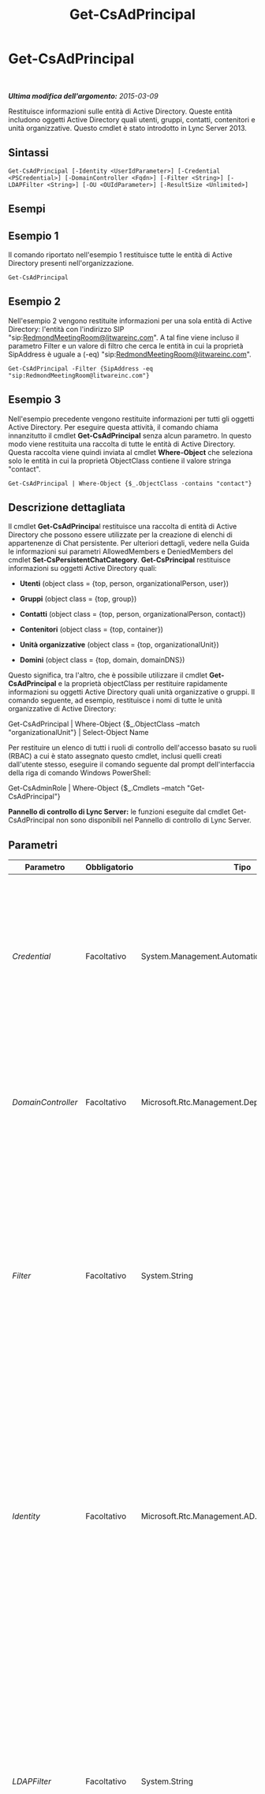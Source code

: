 ﻿---
title: Get-CsAdPrincipal
TOCTitle: Get-CsAdPrincipal
ms:assetid: df2c3714-4064-4113-861f-95ce0ae8da81
ms:mtpsurl: https://technet.microsoft.com/it-it/library/JJ205326(v=OCS.15)
ms:contentKeyID: 49302218
ms.date: 08/24/2015
mtps_version: v=OCS.15
ms.translationtype: HT
---

# Get-CsAdPrincipal

 

_**Ultima modifica dell'argomento:** 2015-03-09_

Restituisce informazioni sulle entità di Active Directory. Queste entità includono oggetti Active Directory quali utenti, gruppi, contatti, contenitori e unità organizzative. Questo cmdlet è stato introdotto in Lync Server 2013.

## Sintassi

    Get-CsAdPrincipal [-Identity <UserIdParameter>] [-Credential <PSCredential>] [-DomainController <Fqdn>] [-Filter <String>] [-LDAPFilter <String>] [-OU <OUIdParameter>] [-ResultSize <Unlimited>]

## Esempi

## Esempio 1

Il comando riportato nell'esempio 1 restituisce tutte le entità di Active Directory presenti nell'organizzazione.

    Get-CsAdPrincipal

## Esempio 2

Nell'esempio 2 vengono restituite informazioni per una sola entità di Active Directory: l'entità con l'indirizzo SIP "sip:RedmondMeetingRoom@litwareinc.com". A tal fine viene incluso il parametro Filter e un valore di filtro che cerca le entità in cui la proprietà SipAddress è uguale a (-eq) "sip:RedmondMeetingRoom@litwareinc.com".

    Get-CsAdPrincipal -Filter {SipAddress -eq "sip:RedmondMeetingRoom@litwareinc.com"}

## Esempio 3

Nell'esempio precedente vengono restituite informazioni per tutti gli oggetti Active Directory. Per eseguire questa attività, il comando chiama innanzitutto il cmdlet **Get-CsAdPrincipal** senza alcun parametro. In questo modo viene restituita una raccolta di tutte le entità di Active Directory. Questa raccolta viene quindi inviata al cmdlet **Where-Object** che seleziona solo le entità in cui la proprietà ObjectClass contiene il valore stringa "contact".

    Get-CsAdPrincipal | Where-Object {$_.ObjectClass -contains "contact"}

## Descrizione dettagliata

Il cmdlet **Get-CsAdPrincipa**l restituisce una raccolta di entità di Active Directory che possono essere utilizzate per la creazione di elenchi di appartenenze di Chat persistente. Per ulteriori dettagli, vedere nella Guida le informazioni sui parametri AllowedMembers e DeniedMembers del cmdlet **Set-CsPersistentChatCategory**. **Get-CsPrincipal** restituisce informazioni su oggetti Active Directory quali:

  - **Utenti** (object class = {top, person, organizationalPerson, user})

  - **Gruppi** (object class = {top, group})

  - **Contatti** (object class = {top, person, organizationalPerson, contact})

  - **Contenitori** (object class = {top, container})

  - **Unità organizzative** (object class = {top, organizationalUnit})

  - **Domini** (object class = {top, domain, domainDNS})

Questo significa, tra l'altro, che è possibile utilizzare il cmdlet **Get-CsAdPrincipal** e la proprietà objectClass per restituire rapidamente informazioni su oggetti Active Directory quali unità organizzative o gruppi. Il comando seguente, ad esempio, restituisce i nomi di tutte le unità organizzative di Active Directory:

Get-CsAdPrincipal | Where-Object {$\_.ObjectClass –match "organizationalUnit"} | Select-Object Name

Per restituire un elenco di tutti i ruoli di controllo dell'accesso basato su ruoli (RBAC) a cui è stato assegnato questo cmdlet, inclusi quelli creati dall'utente stesso, eseguire il comando seguente dal prompt dell'interfaccia della riga di comando Windows PowerShell:

Get-CsAdminRole | Where-Object {$\_.Cmdlets –match "Get-CsAdPrincipal"}

**Pannello di controllo di Lync Server:** le funzioni eseguite dal cmdlet Get-CsAdPrincipal non sono disponibili nel Pannello di controllo di Lync Server.

## Parametri


<table>
<colgroup>
<col style="width: 25%" />
<col style="width: 25%" />
<col style="width: 25%" />
<col style="width: 25%" />
</colgroup>
<thead>
<tr class="header">
<th>Parametro</th>
<th>Obbligatorio</th>
<th>Tipo</th>
<th>Descrizione</th>
</tr>
</thead>
<tbody>
<tr class="odd">
<td><p><em>Credential</em></p></td>
<td><p>Facoltativo</p></td>
<td><p>System.Management.Automation.PSCredential</p></td>
<td><p>Consente di eseguire il cmdlet <strong>Get-CsAdPrincipal</strong> utilizzando credenziali alternative. Può essere necessario se l'account utilizzato per accedere a Windows non dispone dei privilegi necessari richiesti per lavorare con gli oggetti utente.</p>
<p>Per utilizzare il parametro Credential è necessario creare per prima cosa un oggetto PSCredential utilizzando il cmdlet <strong>Get-Credential</strong>. Per informazioni dettagliate, vedere l'argomento della Guida relativo al cmdlet <strong>Get-Credential</strong>.</p></td>
</tr>
<tr class="even">
<td><p><em>DomainController</em></p></td>
<td><p>Facoltativo</p></td>
<td><p>Microsoft.Rtc.Management.Deploy.Fqdn</p></td>
<td><p>Consente di connettere il controller di dominio specificato per ottenere informazioni sull'entità di Active Directory. Per connettere un particolare controller di dominio, includere il parametro DomainController seguito dal nome del computer, ad esempio atl-dc-001, oppure il relativo nome di dominio completo (FQDN), ad esempio atl-dc-001.litwareinc.com.</p></td>
</tr>
<tr class="odd">
<td><p><em>Filter</em></p></td>
<td><p>Facoltativo</p></td>
<td><p>System.String</p></td>
<td><p>Consente di limitare i dati restituiti applicando un filtro basato su attributi specifici di Lync Server.</p>
<p>Il parametro Filter utilizza in gran parte la stessa sintassi di filtro Windows PowerShell impiegata dal cmdlet <strong>Where-Object</strong>. Ad esempio, un filtro che restituisce solo entità che non sono abilitate per Lync Server sarebbe analogo al seguente:</p>
<p>-Filter {Enabled -ne $True}</p>
<p>In questo esempio Enabled rappresenta l'attributo Active Directory, -ne rappresenta l'operatore di confronto (non uguale a) e $True (una variabile di Windows PowerShell incorporata) rappresenta il valore True.</p></td>
</tr>
<tr class="even">
<td><p><em>Identity</em></p></td>
<td><p>Facoltativo</p></td>
<td><p>Microsoft.Rtc.Management.AD.UserIdParameter</p></td>
<td><p>Indica l'identità dell'account dell'entità da recuperare. Le identità vengono in genere specificate utilizzando uno dei quattro formati seguenti: 1) l'indirizzo SIP dell'account, 2) il nome dell'entità utente (UPN, User Principal Name), 3) il nome di dominio e il nome di accesso dell'account nel formato dominio\accesso (ad esempio litwareinc\kenmyer), 4) il nome visualizzato Active Directory dell'account (ad esempio Ken Myer).</p>
<p>È anche possibile fare riferimento a un account utente utilizzando il nome distinto Active Directory dell'utente.</p>
<p>È possibile utilizzare il carattere jolly asterisco (*) quando si utilizza il nome visualizzato come identità. Ad esempio, l'identità &quot;* Smith&quot; restituisce tutti gli utenti il cui nome visualizzato termina con il valore stringa &quot; Smith&quot;.</p></td>
</tr>
<tr class="odd">
<td><p><em>LDAPFilter</em></p></td>
<td><p>Facoltativo</p></td>
<td><p>System.String</p></td>
<td><p>Consente di limitare i dati restituiti applicando un filtro in base ad attributi generici di Active Directory (ovvero attributi non specifici di Lync Server). Ad esempio, è possibile limitare i dati restituiti alle entità che appartengono a in un reparto specifico o che possiedono un manager o un titolo professionale specifico.</p>
<p>Il parametro LdapFilter utilizza il linguaggio di query LDAP per la creazione dei filtri. Ad esempio, un filtro che restituisce solamente entità collocate nella città di Redmond potrebbe essere simile al seguente:</p>
<p>-LdapFilter &quot;l=Redmond&quot;</p>
<p>In questo esempio la lettera elle minuscola &quot;l&quot; rappresenta l'attributo di Active Directory (località), &quot;=&quot; rappresenta l'operatore di confronto (uguale a) e &quot;Redmond&quot; rappresenta il valore di filtro.</p></td>
</tr>
<tr class="even">
<td><p><em>OU</em></p></td>
<td><p>Facoltativo</p></td>
<td><p>Microsoft.Rtc.Management.AD.OUIdParameter</p></td>
<td><p>Consente di restituire informazioni su entità in una specifica unità organizzativa o in un contenitore. Il parametro OU restituisce i dati dell'unità organizzativa specificata e delle unità organizzative figlio. Ad esempio, se l'unità organizzativa Finance contiene due unità organizzative figlio, AccountsPayable e AccountsReceivable, saranno restituite le entità di tutte e tre le unità organizzative.</p>
<p>Per specificare un'unità organizzativa occorre utilizzare il nome distinto del contenitore, ad esempio:</p>
<p>-OU &quot;OU=Finance,dc=litwareinc,dc=com&quot;</p>
<p>Per restituire le entità del contenitore Users, utilizzare la seguente sintassi:</p>
<p>-OU &quot;cn=Users,dc=litwareinc,dc=com&quot;</p></td>
</tr>
<tr class="odd">
<td><p><em>ResultSize</em></p></td>
<td><p>Facoltativo</p></td>
<td><p>Microsoft.Rtc.Management.ADConnect.Core.Unlimited</p></td>
<td><p>Consente di limitare il numero di record restituiti dal cmdlet. Ad esempio, per restituire sette entità (indipendentemente dal numero di entità nella foresta), includere il parametro -ResultSize e impostarne il valore su 7. Non c'è modo di stabilire quali sette entità saranno restituite.</p>
<p>La dimensione del risultato può essere impostata su qualsiasi numero intero compreso tra 0 e 2147483647 (compresi). Se l'impostazione è 0 il comando viene eseguito ma non restituisce dati. Se si imposta ResultSize su 7 ma nella foresta sono contenute solo tre entità, il comando restituirà le tre entità e quindi verrà completato senza errori.</p></td>
</tr>
</tbody>
</table>


## Tipi di input

Valore di stringa o oggetto che rappresenta un utente, un gruppo, un contenitore e un'unità organizzativa di Active Directory. Ad esempio, la sintassi seguente restituisce informazioni sulle entità di Active Directory per le unità organizzative di Redmond e Dublino:

"OU=Redmond,DC=litwareinc,DC=com", "OU=Dublin,DC=litwareinc,DC=com" | Get-CsAdPrincipal

## Tipi restituiti

Il cmdlet **Get-CsAdPrincipal** restituisce istanze dell'oggetto Microsoft.Rtc.Management.ADConnect.Schema.OCSADPrincipal.

## Vedere anche

#### Ulteriori risorse

[New-CsPersistentChatCategory](new-cspersistentchatcategory.md)  
[Set-CsPersistentChatCategory](set-cspersistentchatcategory.md)

